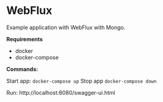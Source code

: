 # **WebFlux**

Example application with WebFlux with Mongo.

**Requirements**
- docker
- docker-compose

**Commands:**

Start app: `docker-compose up`
Stop app `docker-compose down`

Run: http://localhost:8080/swagger-ui.html